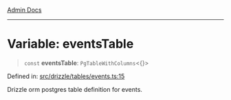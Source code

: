 [Admin Docs](/)

***

# Variable: eventsTable

> `const` **eventsTable**: `PgTableWithColumns`\<\{\}\>

Defined in: [src/drizzle/tables/events.ts:15](https://github.com/PratapRathi/talawa-api/blob/72aae1e3507e4dd8ad32a69696c05d569e0ed095/src/drizzle/tables/events.ts#L15)

Drizzle orm postgres table definition for events.
